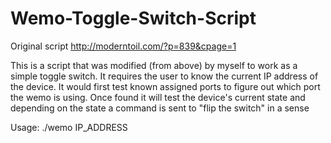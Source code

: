 # Wemo-Toggle-Switch-Script

Original script
http://moderntoil.com/?p=839&cpage=1

This is a script that was modified (from above) by myself to work as a simple toggle switch. It requires the user to know the 
current IP address of the device. It would first test known assigned ports to figure out which port the wemo is using. Once found
it will test the device's current state and depending on the state a command is sent to "flip the switch" in a sense


Usage: ./wemo IP_ADDRESS 
